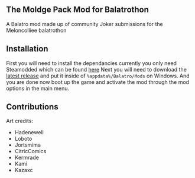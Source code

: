 ## The Moldge Pack Mod for Balatrothon
A Balatro mod made up of community Joker submissions for the Meloncolliee balatrothon

## Installation
First you will need to install the dependancies currently you only need Steamodded which can be found [here](https://github.com/Steamodded/smods/wiki)
Next you will need to download the [latest release](https://github.com/kazaxc/MoldgePack/releases/tag/Release-0.1.0) and put it inside of ```%appdata%/Balatro/Mods``` on Windows.
And you are done now boot up the game and activate the mod through the mod options in the main menu.

## Contributions
Art credits:
 - Hadenewell
 - Loboto
 - Jortsmima
 - CitricComics
 - Kermrade
 - Kami
 - Kazaxc
